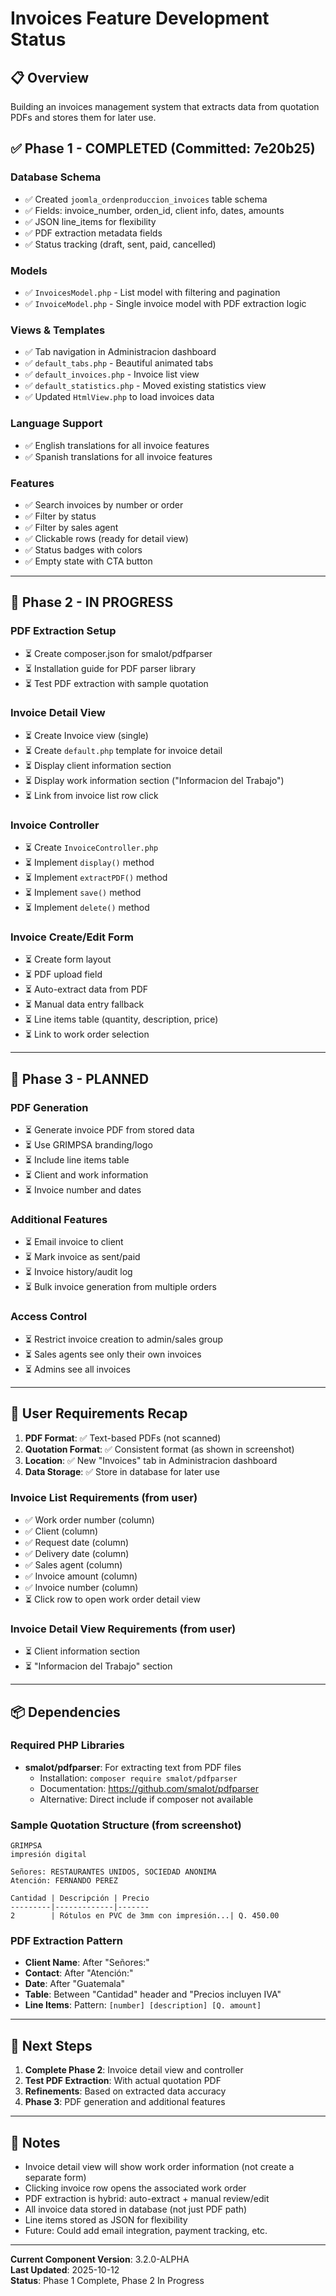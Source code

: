 # Invoices Feature Development Status

## 📋 Overview
Building an invoices management system that extracts data from quotation PDFs and stores them for later use.

## ✅ Phase 1 - COMPLETED (Committed: 7e20b25)

### Database Schema
- ✅ Created `joomla_ordenproduccion_invoices` table schema
- ✅ Fields: invoice_number, orden_id, client info, dates, amounts
- ✅ JSON line_items for flexibility
- ✅ PDF extraction metadata fields
- ✅ Status tracking (draft, sent, paid, cancelled)

### Models
- ✅ `InvoicesModel.php` - List model with filtering and pagination
- ✅ `InvoiceModel.php` - Single invoice model with PDF extraction logic

### Views & Templates
- ✅ Tab navigation in Administracion dashboard
- ✅ `default_tabs.php` - Beautiful animated tabs
- ✅ `default_invoices.php` - Invoice list view
- ✅ `default_statistics.php` - Moved existing statistics view
- ✅ Updated `HtmlView.php` to load invoices data

### Language Support
- ✅ English translations for all invoice features
- ✅ Spanish translations for all invoice features

### Features
- ✅ Search invoices by number or order
- ✅ Filter by status
- ✅ Filter by sales agent
- ✅ Clickable rows (ready for detail view)
- ✅ Status badges with colors
- ✅ Empty state with CTA button

---

## 🚧 Phase 2 - IN PROGRESS

### PDF Extraction Setup
- ⏳ Create composer.json for smalot/pdfparser
- ⏳ Installation guide for PDF parser library
- ⏳ Test PDF extraction with sample quotation

### Invoice Detail View
- ⏳ Create Invoice view (single)
- ⏳ Create `default.php` template for invoice detail
- ⏳ Display client information section
- ⏳ Display work information section ("Informacion del Trabajo")
- ⏳ Link from invoice list row click

### Invoice Controller
- ⏳ Create `InvoiceController.php`
- ⏳ Implement `display()` method
- ⏳ Implement `extractPDF()` method
- ⏳ Implement `save()` method
- ⏳ Implement `delete()` method

### Invoice Create/Edit Form
- ⏳ Create form layout
- ⏳ PDF upload field
- ⏳ Auto-extract data from PDF
- ⏳ Manual data entry fallback
- ⏳ Line items table (quantity, description, price)
- ⏳ Link to work order selection

---

## 📅 Phase 3 - PLANNED

### PDF Generation
- ⏳ Generate invoice PDF from stored data
- ⏳ Use GRIMPSA branding/logo
- ⏳ Include line items table
- ⏳ Client and work information
- ⏳ Invoice number and dates

### Additional Features
- ⏳ Email invoice to client
- ⏳ Mark invoice as sent/paid
- ⏳ Invoice history/audit log
- ⏳ Bulk invoice generation from multiple orders

### Access Control
- ⏳ Restrict invoice creation to admin/sales group
- ⏳ Sales agents see only their own invoices
- ⏳ Admins see all invoices

---

## 🎯 User Requirements Recap

1. **PDF Format**: ✅ Text-based PDFs (not scanned)
2. **Quotation Format**: ✅ Consistent format (as shown in screenshot)
3. **Location**: ✅ New "Invoices" tab in Administracion dashboard
4. **Data Storage**: ✅ Store in database for later use

### Invoice List Requirements (from user)
- ✅ Work order number (column)
- ✅ Client (column)
- ✅ Request date (column)
- ✅ Delivery date (column)
- ✅ Sales agent (column)
- ✅ Invoice amount (column)
- ✅ Invoice number (column)
- ⏳ Click row to open work order detail view

### Invoice Detail View Requirements (from user)
- ⏳ Client information section
- ⏳ "Informacion del Trabajo" section

---

## 📦 Dependencies

### Required PHP Libraries
- **smalot/pdfparser**: For extracting text from PDF files
  - Installation: `composer require smalot/pdfparser`
  - Documentation: https://github.com/smalot/pdfparser
  - Alternative: Direct include if composer not available

### Sample Quotation Structure (from screenshot)
```
GRIMPSA
impresión digital

Señores: RESTAURANTES UNIDOS, SOCIEDAD ANONIMA
Atención: FERNANDO PEREZ

Cantidad | Descripción | Precio
---------|-------------|-------
2        | Rótulos en PVC de 3mm con impresión...| Q. 450.00
```

### PDF Extraction Pattern
- **Client Name**: After "Señores:"
- **Contact**: After "Atención:"
- **Date**: After "Guatemala"
- **Table**: Between "Cantidad" header and "Precios incluyen IVA"
- **Line Items**: Pattern: `[number] [description] [Q. amount]`

---

## 🔄 Next Steps

1. **Complete Phase 2**: Invoice detail view and controller
2. **Test PDF Extraction**: With actual quotation PDF
3. **Refinements**: Based on extracted data accuracy
4. **Phase 3**: PDF generation and additional features

---

## 📝 Notes

- Invoice detail view will show work order information (not create a separate form)
- Clicking invoice row opens the associated work order
- PDF extraction is hybrid: auto-extract + manual review/edit
- All invoice data stored in database (not just PDF path)
- Line items stored as JSON for flexibility
- Future: Could add email integration, payment tracking, etc.

---

**Current Component Version**: 3.2.0-ALPHA  
**Last Updated**: 2025-10-12  
**Status**: Phase 1 Complete, Phase 2 In Progress

